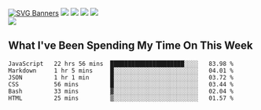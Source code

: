 [![SVG Banners](https://svg-banners.vercel.app/api?type=typeWriter&text1=Hello!%20I'm%20Cat,%20a%20Software%20Engineer%20✨%20&width=1000&height=150)](https://github.com/Akshay090/svg-banners)
<img src="https://img.shields.io/badge/HTML5-E34F26?style=for-the-badge&logo=html5&logoColor=white"> <img src="https://img.shields.io/badge/CSS3-1572B6?style=for-the-badge&logo=css3&logoColor=white"/> <img src="https://img.shields.io/badge/JavaScript-323330?style=for-the-badge&logo=javascript&logoColor=F7DF1E"/> <img src="https://img.shields.io/badge/React-20232A?style=for-the-badge&logo=react&logoColor=61DAFB"/><br/>
<img src="https://www.codewars.com/users/Epicat/badges/small"/>
## What I've Been Spending My Time On This Week

<!--START_SECTION:waka-->

```text
JavaScript   22 hrs 56 mins  █████████████████████░░░░   83.98 %
Markdown     1 hr 5 mins     █░░░░░░░░░░░░░░░░░░░░░░░░   04.01 %
JSON         1 hr 1 min      █░░░░░░░░░░░░░░░░░░░░░░░░   03.72 %
CSS          56 mins         █░░░░░░░░░░░░░░░░░░░░░░░░   03.44 %
Bash         33 mins         ▓░░░░░░░░░░░░░░░░░░░░░░░░   02.04 %
HTML         25 mins         ▒░░░░░░░░░░░░░░░░░░░░░░░░   01.57 %
```

<!--END_SECTION:waka-->
